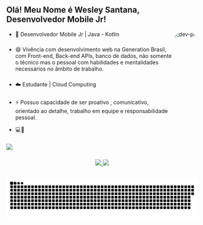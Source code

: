 ## Olá! Meu Nome é Wesley Santana, Desenvolvedor Mobile Jr!

<div>
  <img align="right" alt="dev-pic" height="300" style="border-radius:300px;" src="https://taynalopes.com/wp-content/uploads/2021/12/Webp.net-gifmaker-1.gif">
  </div>

- 👨 Desenvolvedor Mobile Jr | Java - Kotlin 

### 
 
- 😄 Vivência com desenvolvimento web na Generation Brasil, com Front-end, Back-end APIs, banco de dados, não somente o técnico mas o pessoal com habilidades e mentalidades necessários no âmbito de trabalho.

###

- ☁️  Estudante | Cloud Computing 

###

- ⚡ Possuo capacidade de ser proativo , comunicativo, orientado ao detalhe, trabalho em equipe e responsabilidade pessoal. 

- 💻🚀
 
###

<div> 
    <a href="https://www.linkedin.com/in/devwesley/" target="_blank"><img src="https://img.shields.io/badge/-LinkedIn-%230077B5?style=for-the-badge&logo=linkedin&logoColor=white" target="_blank"></a> 
</div>
 
  ###
  
<div align="center">
  <a href="https://github.com/DevWesleys">
  <img height="180em" src="https://github-readme-stats.vercel.app/api?username=DevWesleys&show_icons=true&theme=jolly&include_all_commits=true&count_private=true"/>
  <img height="180em" src="https://github-readme-stats.vercel.app/api/top-langs/?username=DevWesleys&layout=compact&langs_count=7&theme=jolly"/>
</div>

  
  ##
  
  <div align="center"> 
  
  ![Snake animation](https://github.com/DevWesleys/DevWesleys/blob/output/github-contribution-grid-snake.svg)
 
</div>

